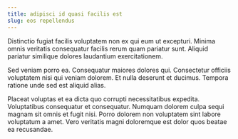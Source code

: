 ```yaml
---
title: adipisci id quasi facilis est
slug: eos repellendus
---
```


Distinctio fugiat facilis voluptatem non ex qui eum ut excepturi. Minima omnis veritatis consequatur facilis rerum quam pariatur sunt. Aliquid pariatur similique dolores laudantium exercitationem.

Sed veniam porro ea. Consequatur maiores dolores qui. Consectetur officiis voluptatem nisi qui veniam dolorem. Et nulla deserunt et ducimus. Tempora ratione unde sed est aliquid alias.

Placeat voluptas et ea dicta quo corrupti necessitatibus expedita. Voluptatibus consequatur et consequatur. Numquam dolorem culpa sequi magnam sit omnis et fugit nisi. Porro dolorem non voluptatem sint labore voluptatum a amet. Vero veritatis magni doloremque est dolor quos beatae ea recusandae.
